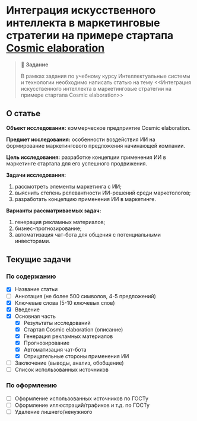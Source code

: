 # Интеграция искусственного интеллекта в маркетинговые стратегии на примере стартапа [Cosmic elaboration](https://cosmicelaboration.ru)

> :pushpin: **Задание**
> 
> В рамках задания по учебному курсу Интеллектуальные системы и технологии
> необходимо написать статью на тему <<Интеграция искусственного интеллекта в
> маркетинговые стратегии на примере стартапа Cosmic elaboration>>

## О статье 

**Объект исследования:** коммерческое предприятие Cosmic elaboration.

**Предмет исследования:** особенности воздействия ИИ на формирование
маркетингового предложения начинающей компании.

**Цель исследования:** разработке концепции применения ИИ в маркетинге стартапа
для его успешного продвижения.

**Задачи исследования:**
1. рассмотреть элементы маркетинга с ИИ;
2. выяснить степень релевантности ИИ-решений среди маркетологов;
3. разработать концепцию применения ИИ в маркетинге.

**Варианты рассматриваемых задач:**
1. генерация рекламных материалов;
2. бизнес-прогнозирование;
3. автоматизация чат-бота для общения с потенциальными инвесторами.


## Текущие задачи 

### По содержанию 
- [x] Название статьи
- [ ] Аннотация (не более 500 символов, 4-5 предложений)
- [x] Ключевые слова (5-10 ключевых слов) 
- [x] Введение
- [x] Основная часть 
  - [x] Результаты исследований 
  - [x] Стартап Cosmic elaboration (описание)
  - [x] Генерация рекламных материалов
  - [x] Прогнозирование
  - [x] Автоматизация чат-бота 
  - [x] Отрицательные стороны применения ИИ 
- [ ] Заключение (выводы, анализ, обобщение) 
- [ ] Список использованных источников 

### По оформлению 
- [ ] Оформление использованных источников по ГОСТу
- [ ] Оформление иллюстраций/графиков и т.д. по ГОСТу 
- [ ] Удаление лишнего/ненужного
